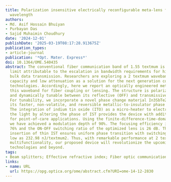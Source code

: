 ```yaml
---
title: Polarization insensitive electrically reconfigurable meta-lens for the 2 textmum
  wavelength
authors:
- Md. Asif Hossain Bhuiyan
- Purbayan Das
- Sajid Muhaimin Choudhury
date: '2024-12-01'
publishDate: '2025-03-19T08:17:28.913675Z'
publication_types:
- article-journal
publication: '*Opt. Mater. Express*'
doi: 10.1364/OME.540435
abstract: The conventional fiber communication band of 1.55 textmum is reaching its
  limit attributable to the escalation in bandwidth requirements for high-speed and
  bulk data transmission. Researchers are exploring a 2 textmum waveband for its higher
  capacity and low attenuation as a solution for the next generation communication
  technologies. Accordingly, here we report an optically engineered metasurface for
  this waveband for fiber coupling or lensing. The structure is polarization-insensitive
  and dynamically tunable between its reflective (OFF) and transmissive (ON) modes.
  For tunability, we incorporate a novel phase change material In3SbTe2 (IST) for
  its faster, non-volatile, and reversible metallic-to-insulator phase transition.
  The integration of indium tin oxide (ITO) as a micro-heater to electrically modulate
  the light by altering the phase of IST provides the device with additional functionality
  for point-of-care applications. Using the finite-difference-time-domain (FDTD) technique,
  we have achieved a modulation depth of 90%. The focusing efficiency is as high as
  76% and the ON-OFF switching ratio of the optimized lens is 26 dB. The multilayer
  insertion of thin IST ensures uniform phase transition with switching energy as
  low as 232.98 nJ/textmum2. Thus, with remarkable performance at 2 textmum and dynamic
  multifunctionality, our proposed device will revolutionize the upcoming telecommunication
  technologies and beyond.
tags:
- Beam splitters; Effective refractive index; Fiber optic communications; Laser sources
links:
- name: URL
  url: https://opg.optica.org/ome/abstract.cfm?URI=ome-14-12-2830
---
```

